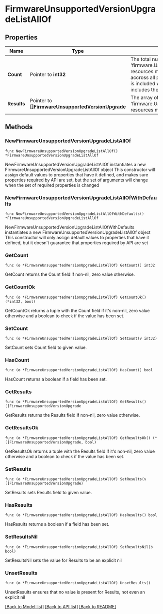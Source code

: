 # FirmwareUnsupportedVersionUpgradeListAllOf

## Properties

Name | Type | Description | Notes
------------ | ------------- | ------------- | -------------
**Count** | Pointer to **int32** | The total number of &#39;firmware.UnsupportedVersionUpgrade&#39; resources matching the request, accross all pages. The &#39;Count&#39; attribute is included when the HTTP GET request includes the &#39;$inlinecount&#39; parameter. | [optional] 
**Results** | Pointer to [**[]FirmwareUnsupportedVersionUpgrade**](FirmwareUnsupportedVersionUpgrade.md) | The array of &#39;firmware.UnsupportedVersionUpgrade&#39; resources matching the request. | [optional] 

## Methods

### NewFirmwareUnsupportedVersionUpgradeListAllOf

`func NewFirmwareUnsupportedVersionUpgradeListAllOf() *FirmwareUnsupportedVersionUpgradeListAllOf`

NewFirmwareUnsupportedVersionUpgradeListAllOf instantiates a new FirmwareUnsupportedVersionUpgradeListAllOf object
This constructor will assign default values to properties that have it defined,
and makes sure properties required by API are set, but the set of arguments
will change when the set of required properties is changed

### NewFirmwareUnsupportedVersionUpgradeListAllOfWithDefaults

`func NewFirmwareUnsupportedVersionUpgradeListAllOfWithDefaults() *FirmwareUnsupportedVersionUpgradeListAllOf`

NewFirmwareUnsupportedVersionUpgradeListAllOfWithDefaults instantiates a new FirmwareUnsupportedVersionUpgradeListAllOf object
This constructor will only assign default values to properties that have it defined,
but it doesn't guarantee that properties required by API are set

### GetCount

`func (o *FirmwareUnsupportedVersionUpgradeListAllOf) GetCount() int32`

GetCount returns the Count field if non-nil, zero value otherwise.

### GetCountOk

`func (o *FirmwareUnsupportedVersionUpgradeListAllOf) GetCountOk() (*int32, bool)`

GetCountOk returns a tuple with the Count field if it's non-nil, zero value otherwise
and a boolean to check if the value has been set.

### SetCount

`func (o *FirmwareUnsupportedVersionUpgradeListAllOf) SetCount(v int32)`

SetCount sets Count field to given value.

### HasCount

`func (o *FirmwareUnsupportedVersionUpgradeListAllOf) HasCount() bool`

HasCount returns a boolean if a field has been set.

### GetResults

`func (o *FirmwareUnsupportedVersionUpgradeListAllOf) GetResults() []FirmwareUnsupportedVersionUpgrade`

GetResults returns the Results field if non-nil, zero value otherwise.

### GetResultsOk

`func (o *FirmwareUnsupportedVersionUpgradeListAllOf) GetResultsOk() (*[]FirmwareUnsupportedVersionUpgrade, bool)`

GetResultsOk returns a tuple with the Results field if it's non-nil, zero value otherwise
and a boolean to check if the value has been set.

### SetResults

`func (o *FirmwareUnsupportedVersionUpgradeListAllOf) SetResults(v []FirmwareUnsupportedVersionUpgrade)`

SetResults sets Results field to given value.

### HasResults

`func (o *FirmwareUnsupportedVersionUpgradeListAllOf) HasResults() bool`

HasResults returns a boolean if a field has been set.

### SetResultsNil

`func (o *FirmwareUnsupportedVersionUpgradeListAllOf) SetResultsNil(b bool)`

 SetResultsNil sets the value for Results to be an explicit nil

### UnsetResults
`func (o *FirmwareUnsupportedVersionUpgradeListAllOf) UnsetResults()`

UnsetResults ensures that no value is present for Results, not even an explicit nil

[[Back to Model list]](../README.md#documentation-for-models) [[Back to API list]](../README.md#documentation-for-api-endpoints) [[Back to README]](../README.md)


